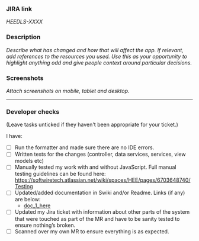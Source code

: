 ### JIRA link
_HEEDLS-XXXX_

### Description
_Describe what has changed and how that will affect the app. If relevant, add references to the resources you used. Use this as your opportunity to highlight anything odd and give people context around particular decisions._

### Screenshots
_Attach screenshots on mobile, tablet and desktop._

-----
### Developer checks
(Leave tasks unticked if they haven't been appropriate for your ticket.)

I have:
- [ ] Run the formatter and made sure there are no IDE errors.
- [ ] Written tests for the changes (controller, data services, services, view models etc)
- [ ] Manually tested my work with and without JavaScript. Full manual testing guidelines can be found here: https://softwiretech.atlassian.net/wiki/spaces/HEE/pages/6703648740/Testing
- [ ] Updated/added documentation in Swiki and/or Readme. Links (if any) are below:
  - [doc_1_here](link_1_here)
- [ ] Updated my Jira ticket with information about other parts of the system that were touched as part of the MR and have to be sanity tested to ensure nothing’s broken.
- [ ] Scanned over my own MR to ensure everything is as expected.
